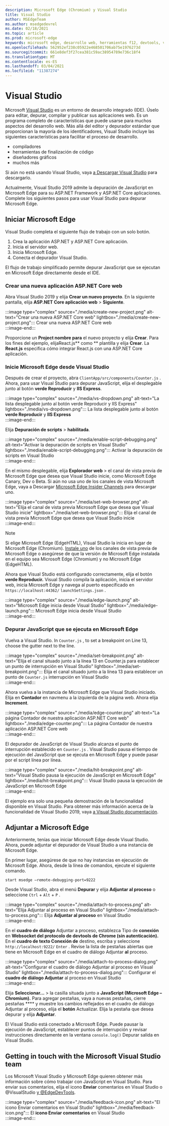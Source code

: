 ```yaml
---
description: Microsoft Edge (Chromium) y Visual Studio
title: Visual Studio
author: MSEdgeTeam
ms.author: msedgedevrel
ms.date: 02/18/2021
ms.topic: article
ms.prod: microsoft-edge
keywords: microsoft edge, desarrollo web, herramientas f12, devtools, vs, visual studio, depurador
ms.openlocfilehash: 562952ef238c05922e468501706ab75e1976273d
ms.sourcegitcommit: 661e8def3f27cea381c59ac38954789e736c18f4
ms.translationtype: MT
ms.contentlocale: es-ES
ms.lasthandoff: 03/04/2021
ms.locfileid: "11387274"
---
```

# <a name="visual-studio"></a>Visual Studio  

Microsoft [Visual Studio][MicrosoftVisualstudioVs] es un entorno de desarrollo integrado \(IDE\).   Úselo para editar, depurar, compilar y publicar sus aplicaciones web.  Es un programa completo de características que puede usarse para muchos aspectos del desarrollo web.  Más allá del editor y depurador estándar que proporcionan la mayoría de los identificadores, Visual Studio incluye las siguientes características para facilitar el proceso de desarrollo.  

*   compiladores  
*   herramientas de finalización de código  
*   diseñadores gráficos  
*   muchos más  
    
Si aún no está usando Visual Studio, vaya [a Descargar Visual Studio][MicrosoftVisualstudioDownloads] para descargarlo.  

Actualmente, Visual Studio 2019 admite la depuración de JavaScript en Microsoft Edge para su ASP.NET Framework y ASP.NET Core aplicaciones.  Complete los siguientes pasos para usar Visual Studio para depurar Microsoft Edge.  

## <a name="launch-microsoft-edge"></a>Iniciar Microsoft Edge  

Visual Studio completa el siguiente flujo de trabajo con un solo botón.  

1.  Crea la aplicación ASP.NET y ASP.NET Core aplicación.  
1.  Inicia el servidor web.  
1.  Inicia Microsoft Edge.  
1.  Conecta el depurador Visual Studio.  
    
El flujo de trabajo simplificado permite depurar JavaScript que se ejecutan en Microsoft Edge directamente desde el IDE.  

### <a name="create-a-new-aspnet-core-web-app"></a>Crear una nueva aplicación ASP.NET Core web  

Abra Visual Studio 2019 y elija **Crear un nuevo proyecto**.  En la siguiente pantalla, elija **ASP.NET Core aplicación web**  >  **Siguiente**.  

:::image type="complex" source="./media/create-new-project.png" alt-text="Crear una nueva ASP.NET Core web" lightbox="./media/create-new-project.png":::
   Crear una nueva ASP.NET Core web  
:::image-end:::  

Proporcione un **Project nombre para** el nuevo proyecto y elija **Crear**.  Para los fines del ejemplo, elijaReact.js** como ** plantilla y elija **Crear**.  La **React.js** especifica cómo integrar React.js con una ASP.NET Core aplicación.  

### <a name="launch-microsoft-edge-from-visual-studio"></a>Inicie Microsoft Edge desde Visual Studio  

Después de crear el proyecto, abra `ClientApp/src/components/Counter.js` .  Ahora, para usar Visual Studio para depurar JavaScript, elija el desplegable junto al botón **verde Reproducir** y **IIS Express**.  

:::image type="complex" source="./media/vs-dropdown.png" alt-text="La lista desplegable junto al botón verde Reproducir y IIS Express" lightbox="./media/vs-dropdown.png":::
   La lista desplegable junto al botón **verde Reproducir** y **IIS Express**  
:::image-end:::  

Elija **Depuración de scripts**  >  **habilitada**.  

:::image type="complex" source="./media/enable-script-debugging.png" alt-text="Activar la depuración de scripts en Visual Studio" lightbox="./media/enable-script-debugging.png":::
   Activar la depuración de scripts en Visual Studio  
:::image-end:::  

En el mismo desplegable, elija **Explorador web** > el canal de vista previa de Microsoft Edge que desea que Visual Studio inicie, como Microsoft Edge Canary, Dev o Beta.  Si aún no usa uno de los canales de vista Microsoft Edge, vaya a Descargar [Microsoft Edge Insider Channels][MicrosoftedgeinsiderDownload] para descargar uno.  

:::image type="complex" source="./media/set-web-browser.png" alt-text="Elija el canal de vista previa Microsoft Edge que desea que Visual Studio inicie" lightbox="./media/set-web-browser.png":::
   Elija el canal de vista previa Microsoft Edge que desea que Visual Studio inicie  
:::image-end:::  

> [!NOTE]
> Si elige Microsoft Edge \(EdgeHTML\), Visual Studio la inicia en lugar de Microsoft Edge \(Chromium\).  [Instale uno][MicrosoftedgeinsiderDownload] de los canales de vista previa de Microsoft Edge o asegúrese de que la versión de Microsoft Edge instalada en el equipo sea Microsoft Edge \(Chromium\) y no Microsoft Edge \(EdgeHTML\).  

Ahora que Visual Studio está configurado correctamente, elija el botón **verde Reproducir.**  Visual Studio compila la aplicación, inicia el servidor web, inicia Microsoft Edge y navega al puerto especificado en `https://localhost:44362/` `launchSettings.json` .  

:::image type="complex" source="./media/edge-launch.png" alt-text="Microsoft Edge inicia desde Visual Studio" lightbox="./media/edge-launch.png":::
   Microsoft Edge inicia desde Visual Studio  
:::image-end:::  

### <a name="debug-javascript-running-in-microsoft-edge"></a>Depurar JavaScript que se ejecuta en Microsoft Edge  

Vuelva a Visual Studio.  In `Counter.js` , to set a breakpoint on Line 13, choose the gutter next to the line.  

:::image type="complex" source="./media/set-breakpoint.png" alt-text="Elija el canal situado junto a la línea 13 en Counter.js para establecer un punto de interrupción en Visual Studio" lightbox="./media/set-breakpoint.png":::
   Elija el canal situado junto a la línea 13 para establecer un punto de `Counter.js` interrupción en Visual Studio  
:::image-end:::  

Ahora vuelva a la instancia de Microsoft Edge que Visual Studio iniciado.  Elija en **Contador** en navmenu a la izquierda de la página web.  Ahora elija **Increment**.  

:::image type="complex" source="./media/edge-counter.png" alt-text="La página Contador de nuestra aplicación ASP.NET Core web" lightbox="./media/edge-counter.png":::
   La página Contador de nuestra aplicación ASP.NET Core web  
:::image-end:::  

El depurador de JavaScript de Visual Studio alcanza el punto de interrupción establecido en `Counter.js` .  Visual Studio pausa el tiempo de ejecución del JavaScript que se ejecuta en Microsoft Edge y puede pasar por el script línea por línea.  

:::image type="complex" source="./media/hit-breakpoint.png" alt-text="Visual Studio pausa la ejecución de JavaScript en Microsoft Edge" lightbox="./media/hit-breakpoint.png":::
   Visual Studio pausa la ejecución de JavaScript en Microsoft Edge  
:::image-end:::  

El ejemplo era solo una pequeña demostración de la funcionalidad disponible en Visual Studio.  Para obtener más información acerca de la funcionalidad de Visual Studio 2019, vaya [a Visual Studio documentación][VisualStudioWindowsIndex].  

## <a name="attach-to-microsoft-edge"></a>Adjuntar a Microsoft Edge  

Anteriormente, tenías que iniciar Microsoft Edge desde Visual Studio.  Ahora, puede adjuntar el depurador de Visual Studio a una instancia de Microsoft Edge.  

En primer lugar, asegúrese de que no hay instancias en ejecución de Microsoft Edge.  Ahora, desde la línea de comandos, ejecute el siguiente comando.  

```console
start msedge –remote-debugging-port=9222
```  

Desde Visual Studio, abra el menú **Depurar** y elija **Adjuntar al proceso** o seleccione `Ctrl` + `Alt` + `P` .  

:::image type="complex" source="./media/attach-to-process.png" alt-text="Elija Adjuntar al proceso en Visual Studio" lightbox="./media/attach-to-process.png":::
   Elija **Adjuntar al proceso** en Visual Studio  
:::image-end:::  

En el **cuadro de diálogo** Adjuntar a proceso, establezca Tipo de **conexión** en **Websocket del protocolo de devtools de Chrome (sin autenticación).**  En el **cuadro de texto Conexión de** destino, escriba y seleccione `http://localhost:9222/` `Enter` .  Revise la lista de pestañas abiertas que tiene en Microsoft Edge en el cuadro de diálogo Adjuntar **al** proceso.  

:::image type="complex" source="./media/attach-to-process-dialog.png" alt-text="Configurar el cuadro de diálogo Adjuntar al proceso en Visual Studio" lightbox="./media/attach-to-process-dialog.png":::
   Configurar el **cuadro de diálogo Adjuntar** al proceso en Visual Studio  
:::image-end:::  

Elija **Seleccionar...** > la casilla situada junto a **JavaScript (Microsoft Edge – Chromium).**  Para agregar pestañas, vaya a nuevas pestañas, cierre pestañas **** y muestre los cambios reflejados en el cuadro de diálogo Adjuntar al proceso, elija el **botón** Actualizar.  Elija la pestaña que desea depurar y elija **Adjuntar**.  

El Visual Studio está conectado a Microsoft Edge.  Puede pausar la ejecución de JavaScript, establecer puntos de interrupción y revisar instrucciones directamente en la ventana `console.log()` Depurar salida en Visual Studio.  

## <a name="getting-in-touch-with-the-microsoft-visual-studio-team"></a>Getting in touch with the Microsoft Visual Studio team  

Los Microsoft Visual Studio y Microsoft Edge quieren obtener más información sobre cómo trabajar con JavaScript en Visual Studio.  Para enviar sus comentarios, elija el icono **Enviar** comentarios en Visual Studio o @VisualStudio [y @EdgeDevTools][TwitterIntentTweetViualstudioEdgdevtools].  

:::image type="complex" source="./media/feedback-icon.png" alt-text="El icono Enviar comentarios en Visual Studio" lightbox="./media/feedback-icon.png":::
   El **icono Enviar comentarios** en Visual Studio  
:::image-end:::  

<!-- links -->  

[VisualStudioWindowsIndex]: /visualstudio/windows/index "Visual Studio documentación | Microsoft Docs"  

[MicrosoftVisualstudioDownloads]: https://visualstudio.microsoft.com/downloads "Descargar Visual Studio"  
[MicrosoftVisualstudioVs]: https://visualstudio.microsoft.com/vs "Visual Studio IDE"  

[MicrosoftedgeinsiderDownload]: https://www.microsoftedgeinsider.com/download "Descargar Microsoft Edge Insider Channels"  

[TwitterIntentTweetViualstudioEdgdevtools]: https://twitter.com/intent/tweet?text=@VisualStudio+@EdgeDevTools "Tweet to @VisualStudio and @EdgeDevTools | Twitter"  
